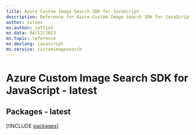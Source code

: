 ```yaml
---
title: Azure Custom Image Search SDK for JavaScript
description: Reference for Azure Custom Image Search SDK for JavaScript
author: xirzec
ms.author: jeffish
ms.data: 04/12/2023
ms.topic: reference
ms.devlang: javascript
ms.service: customimagesearch
---
```

# Azure Custom Image Search SDK for JavaScript - latest
## Packages - latest
[!INCLUDE [packages](custom-image-search-index.md)]